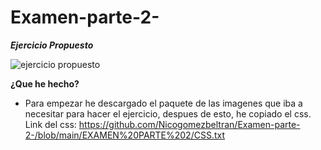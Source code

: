 # Examen-parte-2-

***Ejercicio Propuesto***

![ejercicio propuesto](https://user-images.githubusercontent.com/73166385/104010942-9c652b00-51ad-11eb-8425-698af590502c.png)

**¿Que he hecho?**
* Para empezar he descargado el paquete de las imagenes que iba a necesitar para hacer el ejercicio, despues de esto, he copiado el css.
    Link del css: https://github.com/Nicogomezbeltran/Examen-parte-2-/blob/main/EXAMEN%20PARTE%202/CSS.txt
